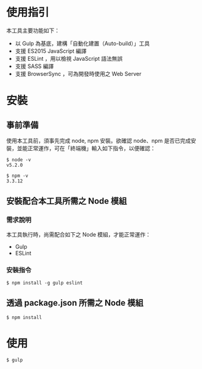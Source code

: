 使用指引
=======

本工具主要功能如下：
 * 以 Gulp 為基底，建構「自動化建置（Auto-build）」工具
 * 支援 ES2015 JavaScript 編譯
 * 支援 ESLint ，用以檢視 JavaScript 語法無誤
 * 支援 SASS 編譯
 * 支援 BrowserSync ，可為開發時使用之 Web Server

# 安裝

## 事前準備

使用本工具前，須事先完成 node, npm 安裝。欲確認 node、npm 是否已完成安裝，並能正常運作，可在「終端機」輸入如下指令，以便確認：
 
```
$ node -v
v5.2.0
```

```
$ npm -v
3.3.12
```

## 安裝配合本工具所需之 Node 模組

### 需求說明

本工具執行時，尚需配合如下之 Node 模組，才能正常運作：

 * Gulp
 * ESLint

### 安裝指令

    $ npm install -g gulp eslint

## 透過 package.json 所需之 Node 模組

    $ npm install

# 使用

    $ gulp



